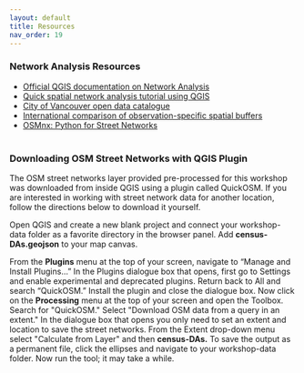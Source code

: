 ```yaml
---
layout: default
title: Resources
nav_order: 19
---
```



### Network Analysis Resources

- [Official QGIS documentation on Network Analysis](https://docs.qgis.org/3.10/en/docs/training_manual/vector_analysis/network_analysis.html)<br>
- [Quick spatial network analysis tutorial using QGIS](https://www.youtube.com/watch?v=WzT9_jMbBDw)<br>
- [City of Vancouver open data catalogue](https://opendata.vancouver.ca/)<br>
- [International comparison of observation-specific spatial buffers](http://ij-healthgeographics.biomedcentral.com/articles/10.1186/s12942-017-0077-9)<br>
- [OSMnx: Python for Street Networks](https://geoffboeing.com/2016/11/osmnx-python-street-networks/)<br>
  <br>

### Downloading OSM Street Networks with QGIS Plugin 
The OSM street networks layer provided pre-processed for this workshop was downloaded from inside QGIS using a plugin called QuickOSM. If you are interested in working with street network data for another location, follow the directions below to download it yourself. 
      
Open QGIS and create a new blank project and connect your workshop-data folder as a favorite directory in the browser panel. Add **census-DAs.geojson** to your map canvas. 

From the **Plugins** menu at the top of your screen, navigate to “Manage and Install Plugins…” In the Plugins dialogue box that opens, first go to Settings and enable experimental and deprecated plugins. Return back to All and search “QuickOSM.” Install the plugin and close the dialogue box. Now click on the **Processing** menu at the top of your screen and open the Toolbox. Search for "QuickOSM." Select "Download OSM data from a query in an extent." In the dialogue box that opens you only need to set an extent and location to save the street networks. From the Extent drop-down menu select "Calculate from Layer" and then **census-DAs.** To save the output as a permanent file, click the ellipses and navigate to your workshop-data folder. Now run the tool; it may take a while.  
